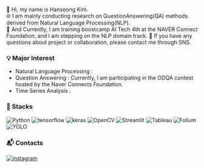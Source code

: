 👋 Hi, my name is Hanseong Kim.    
🌐 I am mainly conducting research on QuestionAnswering(QA) methods derived from Natural Language Processing(NLP).  
💼 And Currently, I am training boostcamp AI Tech 4th at the NAVER Connect Foundation, and I am stepping on the NLP domain track. 
💬 If you have any questions about project or collaboration, please contact me through SNS.   


### 💡 Major Interest
- Natural Language Processing : 
- Question Answering : Currently, I am participating in the ODQA contest hosted by the Naver Connects Foundation.
- Time Series Analysis : 


### 📜 Stacks
![Python](https://img.shields.io/badge/Python-3776AB?style=flat&logo=Python&logoColor=white) ![tensorflow](https://img.shields.io/badge/Tensorflow-FF6F00?style=flat&logo=tensorflow&logoColor=white) ![keras](https://img.shields.io/badge/keras-c90000?style=flat&logo=keras&logoColor=white) ![OpenCV](https://img.shields.io/badge/OpenCV-5C3EE8?style=flat&logo=OpenCV&logoColor=white) ![Streamlit](https://img.shields.io/badge/Streamlit-FF4B4B?style=flat&logo=Streamlit&logoColor=white) ![Tableau](https://img.shields.io/badge/Tableau-E97627?style=flat&logo=Tableau&logoColor=white) ![Folium](https://img.shields.io/badge/Folium-77B829?style=flat&logo=Folium&logoColor=white) ![YOLO](https://img.shields.io/badge/YOLOv5-149EF2?style=flat&logo=YOLO&logoColor=white)

### 📬 Contacts
[![instagram](https://img.shields.io/badge/instagram-EC036A?style=flat&logo=instagram&logoColor=white&link=https://www.instagram.com/revolt_cool)](https://www.instagram.com/revolt_cool/)
